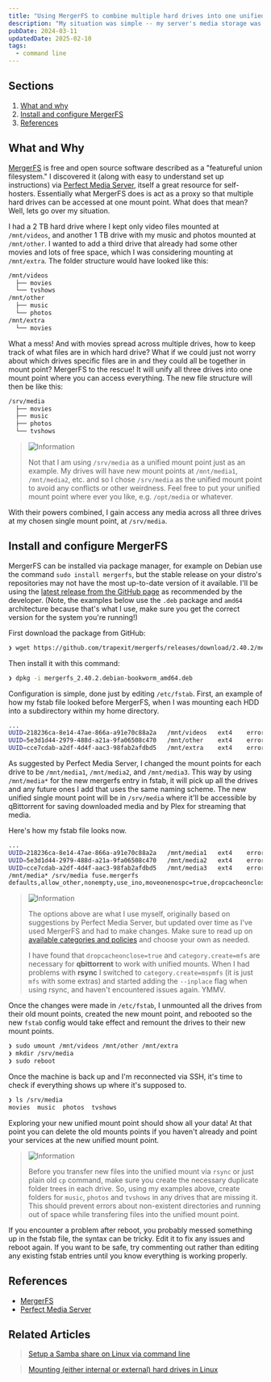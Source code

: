 ```yaml
---
title: "Using MergerFS to combine multiple hard drives into one unified media storage"
description: "My situation was simple -- my server's media storage was filling up and I wanted to add more drives, but without having to keep track of which drive specific files were for Plex. How to pool multiple hard drives together when they're all different brands, models and capacities? Enter mergerfs, an open source union filesystem that essentially merges multiple drives into one mount point."
pubDate: 2024-03-11
updatedDate: 2025-02-10
tags:
  - command line
---
```


## Sections

1. [What and why](#what)
2. [Install and configure MergerFS](#install)
3. [References](#ref)

<div id='what' />

## What and Why

<a href="https://github.com/trapexit/mergerfs" target="_blank" data-umami-event="mergerfs-post-to-mergerfs-site">MergerFS</a> is free and open source software described as a "featureful union filesystem." I discovered it (along with easy to understand set up instructions) via <a href="https://perfectmediaserver.com/02-tech-stack/mergerfs" target="_blank" data-umami-event="mergerfs-post-perfectmediaserver">Perfect Media Server</a>, itself a great resource for self-hosters. Essentially what MergerFS does is act as a proxy so that multiple hard drives can be accessed at one mount point. What does that mean? Well, lets go over my situation.

I had a 2 TB hard drive where I kept only video files mounted at `/mnt/videos`, and another 1 TB drive with my music and photos mounted at `/mnt/other`. I wanted to add a third drive that already had some other movies and lots of free space, which I was considering mounting at `/mnt/extra`. The folder structure would have looked like this:

```bash
/mnt/videos
  ├── movies
  └── tvshows
/mnt/other
  ├── music
  └── photos
/mnt/extra
  └── movies
```

What a mess! And with movies spread across multiple drives, how to keep track of what files are in which hard drive? What if we could just not worry about which drives specific files are in and they could all be together in mount point? MergerFS to the rescue! It will unify all three drives into one mount point where you can access everything. The new file structure will then be like this:

```bash
/srv/media
  ├── movies
  ├── music
  ├── photos
  └── tvshows
```

> <img src="/assets/info.svg" class="info" loading="lazy" decoding="async" alt="Information">
>
> Not that I am using `/srv/media` as a unified mount point just as an example. My drives will have new mount points at `/mnt/media1`, `/mnt/media2`, etc. and so I chose `/srv/media` as the unified mount point to avoid any conflicts or other weirdness. Feel free to put your unified mount point where ever you like, e.g. `/opt/media` or whatever.

With their powers combined, I gain access any media across all three drives at my chosen single mount point, at `/srv/media`.

<div id='install' />

## Install and configure MergerFS

MergerFS can be installed via package manager, for example on Debian use the command `sudo install mergerfs`, but the stable release on your distro's repositories may not have the most up-to-date version of it available. I'll be using the <a href="https://github.com/trapexit/mergerfs/releases/latest" target="_blank" data-umami-event="mergerfs-post-github-release">latest release from the GitHub page</a> as recommended by the developer. (Note, the examples below use the `.deb` package and `amd64` architecture because that's what I use, make sure you get the correct version for the system you're running!)

First download the package from GitHub:

```bash
❯ wget https://github.com/trapexit/mergerfs/releases/download/2.40.2/mergerfs_2.40.2.debian-bookworm_amd64.deb
```

Then install it with this command:

```bash
❯ dpkg -i mergerfs_2.40.2.debian-bookworm_amd64.deb
```

Configuration is simple, done just by editing `/etc/fstab`. First, an example of how my fstab file looked before MergerFS, when I was mounting each HDD into a subdirectory within my home directory.

```bash
...
UUID=218236ca-8e14-47ae-866a-a91e70c88a2a   /mnt/videos   ext4    errors=remount-ro   0   0
UUID=5e3d1d44-2979-488d-a21a-9fa06508c470   /mnt/other    ext4    errors=remount-ro   0   0
UUID=cce7cdab-a2df-4d4f-aac3-98fab2afdbd5   /mnt/extra    ext4    errors=remount-ro   0   0
```

As suggested by Perfect Media Server, I changed the mount points for each drive to be `/mnt/media1`, `/mnt/media2`, and `/mnt/media3`. This way by using `/mnt/media*` for the new mergerfs entry in fstab, it will pick up all the drives and any future ones I add that uses the same naming scheme. The new unified single mount point will be in `/srv/media` where it'll be accessible by qBittorrent for saving downloaded media and by Plex for streaming that media.

Here's how my fstab file looks now.

```bash
...
UUID=218236ca-8e14-47ae-866a-a91e70c88a2a   /mnt/media1   ext4    errors=remount-ro   0   0
UUID=5e3d1d44-2979-488d-a21a-9fa06508c470   /mnt/media2   ext4    errors=remount-ro   0   0
UUID=cce7cdab-a2df-4d4f-aac3-98fab2afdbd5   /mnt/media3   ext4    errors=remount-ro   0   0
/mnt/media* /srv/media fuse.mergerfs
defaults,allow_other,nonempty,use_ino,moveonenospc=true,dropcacheonclose=true,category.create=mspmfs,fsname=mergerfs 0 0
```

> <img src="/assets/info.svg" class="info" loading="lazy" decoding="async" alt="Information">
>
> The options above are what I use myself, originally based on suggestions by Perfect Media Server, but updated over time as I've used MergerFS and had to make changes. Make sure to read up on <a href="https://trapexit.github.io/mergerfs/config/functions_categories_and_policies/" target="_blank" data-umami-event="mergerfs-post-docs-categories-policies">available categories and policies</a> and choose your own as needed.
>
> I have found that `dropcacheonclose=true` and `category.create=mfs` are necessary for **qbittorrent** to work with unified mounts. When I had problems with **rsync** I switched to `category.create=mspmfs` (it is just `mfs` with some extras) and started adding the `--inplace` flag when using rsync, and haven't encountered issues again. YMMV.

Once the changes were made in `/etc/fstab`, I unmounted all the drives from their old mount points, created the new mount point, and rebooted so the new `fstab` config would take effect and remount the drives to their new mount points.

```bash
❯ sudo umount /mnt/videos /mnt/other /mnt/extra
❯ mkdir /srv/media
❯ sudo reboot
```

Once the machine is back up and I'm reconnected via SSH, it's time to check if everything shows up where it's supposed to.

```bash
❯ ls /srv/media
movies  music  photos  tvshows
```

Exploring your new unified mount point should show all your data! At that point you can delete the old mounts points if you haven't already and point your services at the new unified mount point.

> <img src="/assets/info.svg" class="info" loading="lazy" decoding="async" alt="Information">
>
> Before you transfer new files into the unified mount via `rsync` or just plain old `cp` command, make sure you create the necessary duplicate folder trees in each drive. So, using my examples above, create folders for `music`, `photos` and `tvshows` in any drives that are missing it. This should prevent errors about non-existent directories and running out of space while transfering files into the unified mount point.

If you encounter a problem after reboot, you probably messed something up in the fstab file, the syntax can be tricky. Edit it to fix any issues and reboot again. If you want to be safe, try commenting out rather than editing any existing fstab entries until you know everything is working properly.

<div id='ref' />

## References

- <a href="https://github.com/trapexit/mergerfs" target="_blank" data-umami-event="mergerfs-post-to-mergerfs-site">MergerFS</a>
- <a href="https://perfectmediaserver.com" target="_blank" data-umami-event="mergerfs-post-perfectmediaserver">Perfect Media Server</a>

## Related Articles

> <a href="/blog/setup-a-samba-share-on-linux-via-command-line/" data-umami-event="mergerfs-post-related-setup-smb-share">Setup a Samba share on Linux via command line</a>

> <a href="/blog/mounting-hard-drives-in-linux/" data-umami-event="mergerfs-post-related-mounting-hdds-linux">Mounting (either internal or external) hard drives in Linux</a>